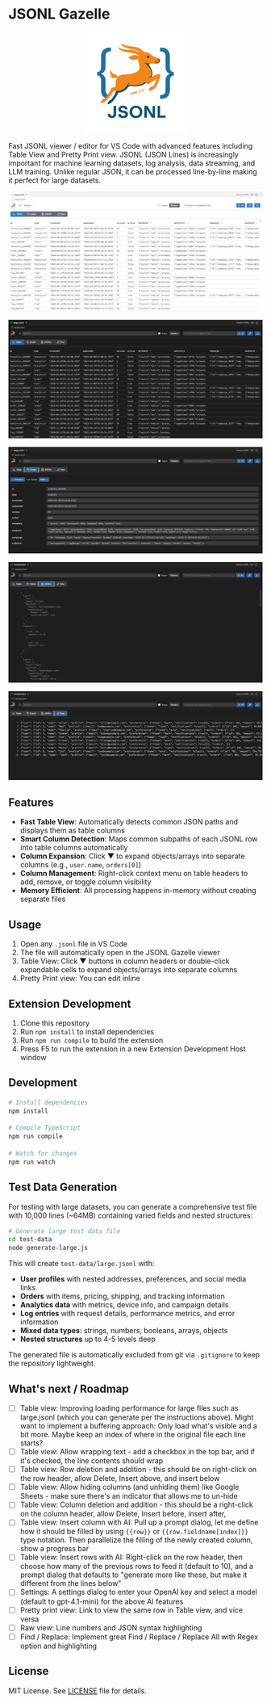 # JSONL Gazelle

<div align="center">
  <img src="jsonl-gazelle.png" alt="JSONL Gazelle" width="200">
</div>

Fast JSONL viewer / editor for VS Code with advanced features including Table View and Pretty Print view. JSONL (JSON Lines) is increasingly important for machine learning datasets, log analysis, data streaming, and LLM training. Unlike regular JSON, it can be processed line-by-line making it perfect for large datasets.

![JSONL Gazelle Screenshot - Light Theme](jsonl-gazelle-screenshot.jpg)

![JSONL Gazelle Screenshot - Dark Theme](jsonl-gazelle-screenshot2.jpg)

![JSONL Gazelle Screenshot - Detail View](jsonl-gazelle-screenshot3.jpg)

![JSONL Gazelle Screenshot - Pretty Print](jsonl-gazelle-screenshot4.jpg)

![JSONL Gazelle Screenshot - Raw View](jsonl-gazelle-screenshot5.jpg)

## Features

- **Fast Table View**: Automatically detects common JSON paths and displays them as table columns
- **Smart Column Detection**: Maps common subpaths of each JSONL row into table columns automatically
- **Column Expansion**: Click ▼ to expand objects/arrays into separate columns (e.g., `user.name`, `orders[0]`)
- **Column Management**: Right-click context menu on table headers to add, remove, or toggle column visibility
- **Memory Efficient**: All processing happens in-memory without creating separate files

## Usage

1. Open any `.jsonl` file in VS Code
2. The file will automatically open in the JSONL Gazelle viewer
4. Table View: Click ▼ buttons in column headers or double-click expandable cells to expand objects/arrays into separate columns
5. Pretty Print view: You can edit inline

## Extension Development

1. Clone this repository
2. Run `npm install` to install dependencies
3. Run `npm run compile` to build the extension
4. Press F5 to run the extension in a new Extension Development Host window

## Development

```bash
# Install dependencies
npm install

# Compile TypeScript
npm run compile

# Watch for changes
npm run watch
```

## Test Data Generation

For testing with large datasets, you can generate a comprehensive test file with 10,000 lines (~64MB) containing varied fields and nested structures:

```bash
# Generate large test data file
cd test-data
node generate-large.js
```

This will create `test-data/large.jsonl` with:
- **User profiles** with nested addresses, preferences, and social media links
- **Orders** with items, pricing, shipping, and tracking information  
- **Analytics data** with metrics, device info, and campaign details
- **Log entries** with request details, performance metrics, and error information
- **Mixed data types**: strings, numbers, booleans, arrays, objects
- **Nested structures** up to 4-5 levels deep

The generated file is automatically excluded from git via `.gitignore` to keep the repository lightweight.

## What's next / Roadmap
- [ ] Table view: Improving loading performance for large files such as large.jsonl (which you can generate per the instructions above). Might want to implement a buffering approach: Only load what's visible and a bit more. Maybe keep an index of where in the original file each line starts?
- [ ] Table view: Allow wrapping text - add a checkbox in the top bar, and if it's checked, the line contents should wrap
- [ ] Table view: Row deletion and addition - this should be on right-click on the row header, allow Delete, Insert above, and insert below
- [ ] Table view: Allow hiding columns (and unhiding them) like Google Sheets - make sure there's an indicator that allows me to un-hide
- [ ] Table view: Column deletion and addition - this should be a right-click on the column header, allow Delete, Insert before, insert after, 
- [ ] Table view: Insert column with AI: Pull up a prompt dialog, let me define how it should be filled by using `{{row}}` or `{{row.fieldname[index]}}` type notation. Then parallelize the filling of the newly created column, show a progress bar
- [ ] Table view: Insert rows with AI: Right-click on the row header, then choose how many of the previous rows to feed it (default to 10), and a prompt dialog that defaults to "generate more like these, but make it different from the lines below"
- [ ] Settings: A settings dialog to enter your OpenAI key and select a model (default to gpt-4.1-mini) for the above AI features
- [ ] Pretty print view: Link to view the same row in Table view, and vice versa
- [ ] Raw view: Line numbers and JSON syntax highlighting
- [ ] Find / Replace: Implement great Find / Replace / Replace All with Regex option and highlighting

## License

MIT License. See [LICENSE](LICENSE) file for details.

